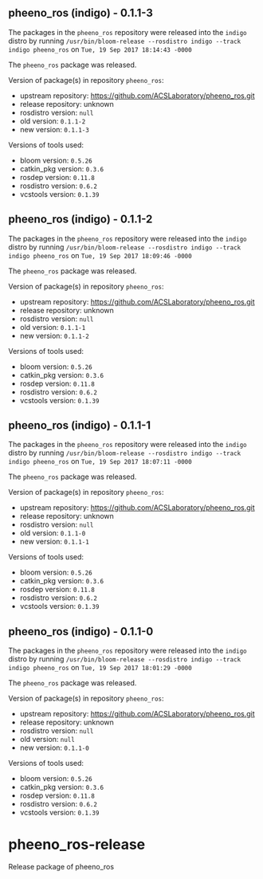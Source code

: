 ## pheeno_ros (indigo) - 0.1.1-3

The packages in the `pheeno_ros` repository were released into the `indigo` distro by running `/usr/bin/bloom-release --rosdistro indigo --track indigo pheeno_ros` on `Tue, 19 Sep 2017 18:14:43 -0000`

The `pheeno_ros` package was released.

Version of package(s) in repository `pheeno_ros`:

- upstream repository: https://github.com/ACSLaboratory/pheeno_ros.git
- release repository: unknown
- rosdistro version: `null`
- old version: `0.1.1-2`
- new version: `0.1.1-3`

Versions of tools used:

- bloom version: `0.5.26`
- catkin_pkg version: `0.3.6`
- rosdep version: `0.11.8`
- rosdistro version: `0.6.2`
- vcstools version: `0.1.39`


## pheeno_ros (indigo) - 0.1.1-2

The packages in the `pheeno_ros` repository were released into the `indigo` distro by running `/usr/bin/bloom-release --rosdistro indigo --track indigo pheeno_ros` on `Tue, 19 Sep 2017 18:09:46 -0000`

The `pheeno_ros` package was released.

Version of package(s) in repository `pheeno_ros`:

- upstream repository: https://github.com/ACSLaboratory/pheeno_ros.git
- release repository: unknown
- rosdistro version: `null`
- old version: `0.1.1-1`
- new version: `0.1.1-2`

Versions of tools used:

- bloom version: `0.5.26`
- catkin_pkg version: `0.3.6`
- rosdep version: `0.11.8`
- rosdistro version: `0.6.2`
- vcstools version: `0.1.39`


## pheeno_ros (indigo) - 0.1.1-1

The packages in the `pheeno_ros` repository were released into the `indigo` distro by running `/usr/bin/bloom-release --rosdistro indigo --track indigo pheeno_ros` on `Tue, 19 Sep 2017 18:07:11 -0000`

The `pheeno_ros` package was released.

Version of package(s) in repository `pheeno_ros`:

- upstream repository: https://github.com/ACSLaboratory/pheeno_ros.git
- release repository: unknown
- rosdistro version: `null`
- old version: `0.1.1-0`
- new version: `0.1.1-1`

Versions of tools used:

- bloom version: `0.5.26`
- catkin_pkg version: `0.3.6`
- rosdep version: `0.11.8`
- rosdistro version: `0.6.2`
- vcstools version: `0.1.39`


## pheeno_ros (indigo) - 0.1.1-0

The packages in the `pheeno_ros` repository were released into the `indigo` distro by running `/usr/bin/bloom-release --rosdistro indigo --track indigo pheeno_ros` on `Tue, 19 Sep 2017 18:01:29 -0000`

The `pheeno_ros` package was released.

Version of package(s) in repository `pheeno_ros`:

- upstream repository: https://github.com/ACSLaboratory/pheeno_ros.git
- release repository: unknown
- rosdistro version: `null`
- old version: `null`
- new version: `0.1.1-0`

Versions of tools used:

- bloom version: `0.5.26`
- catkin_pkg version: `0.3.6`
- rosdep version: `0.11.8`
- rosdistro version: `0.6.2`
- vcstools version: `0.1.39`


# pheeno_ros-release
Release package of pheeno_ros
